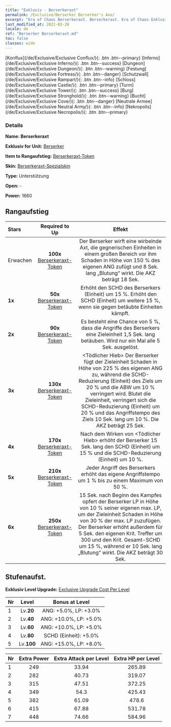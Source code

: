 ```yaml
---
title: "Exklusiv - Berserkeraxt"
permalink: /Exclusive/Berserker Berserker's Axe/
excerpt: "Era of Chaos Berserkeraxt. Berserkeraxt. Era of Chaos Exklusiv Berserkeraxt. Berserker Exklusiv."
last_modified_at: 2021-03-20
locale: de
ref: "Berserker Berserkeraxt.md"
toc: false
classes: wide
---
```

 [Konflux](/de/Exclusive/Exclusive Conflux/){: .btn .btn--primary} [Inferno](/de/Exclusive/Exclusive Inferno/){: .btn .btn--success} [Dungeon](/de/Exclusive/Exclusive Dungeon/){: .btn .btn--warning} [Festung](/de/Exclusive/Exclusive Fortress/){: .btn .btn--danger} [Schutzwall](/de/Exclusive/Exclusive Rampart/){: .btn .btn--info} [Schloss](/de/Exclusive/Exclusive Castle/){: .btn .btn--primary} [Turm](/de/Exclusive/Exclusive Tower/){: .btn .btn--success} [Burg](/de/Exclusive/Exclusive Stronghold/){: .btn .btn--warning} [Bucht](/de/Exclusive/Exclusive Cove/){: .btn .btn--danger} [Neutrale Armee](/de/Exclusive/Exclusive Neutral Army/){: .btn .btn--info} [Nekropolis](/de/Exclusive/Exclusive Necropolis/){: .btn .btn--primary} 

### Details
 **Name: Berserkeraxt** 

 **Exklusiv for Unit:** [Berserker](/de/units/Berserker/) 

 **Item to Rangaufstieg:** [Berserkeraxt-Token](/de/Items/con_983/)

 **Skin:** [Berserkeraxt-Spezialskin](/de/Items/con_651/)

 **Type:** Unterstützung

 **Open:** -

 **Power:** 1660

## Rangaufstieg

  |     Stars    |  Required to Up | Effekt |
  |:-------------|:---------------:|:---------------:|
  |  Erwachen  | **100x** [Berserkeraxt-Token](/de/Items/con_983/) | <Wirbelaxt> Der Berserker wirft eine wirbelnde Axt, die gegnerischen Einheiten in einem großen Bereich vor ihm Schaden in Höhe von 150 % des eigenen ANG zufügt und 8 Sek. lang „Blutung“ wirkt. Die AKZ beträgt 18 Sek. |
  | **1x** <i class="fas fa-star"/> | **50x** [Berserkeraxt-Token](/de/Items/con_983/) | Erhöht den SCHD des Berserkers (Einheit) um 15 %. Erhöht den SCHD (Einheit) um weitere 15 %, wenn sie gegen betäubte Einheiten kämpft. |
  | **2x** <i class="fas fa-star"/> | **90x** [Berserkeraxt-Token](/de/Items/con_983/) | Es besteht eine Chance von 5 %, dass die Angriffe des Berserkers eine Zieleinheit 1,5 Sek. lang betäuben. Wird nur ein Mal alle 5 Sek. ausgelöst. |
  | **3x** <i class="fas fa-star"/> | **130x** [Berserkeraxt-Token](/de/Items/con_983/) | <Tödlicher Hieb> Der Berserker fügt der Zieleinheit Schaden in Höhe von 225 % des eigenen ANG zu, während die SCHD-Reduzierung (Einheit) des Ziels um 20 % und die ABW um 10 % verringert wird. Blutet die Zieleinheit, verringert sich die SCHD-Reduzierung (Einheit) um 20 % und das Angriffstempo des Ziels 10 Sek. lang um 10 %. Die AKZ beträgt 25 Sek. |
  | **4x** <i class="fas fa-star"/> | **170x** [Berserkeraxt-Token](/de/Items/con_983/) | Nach dem Wirken von <Tödlicher Hieb> erhöht der Berserker 15 Sek. lang den SCHD (Einheit) um 15 % und die SCHD-Reduzierung (Einheit) um 10 %. |
  | **5x** <i class="fas fa-star"/> | **210x** [Berserkeraxt-Token](/de/Items/con_983/) | Jeder Angriff des Berserkers erhöht das eigene Angriffstempo um 1 % bis zu einem Maximum von 50 %. |
  | **6x** <i class="fas fa-star"/> | **250x** [Berserkeraxt-Token](/de/Items/con_983/) | <Versengen> 15 Sek. nach Beginn des Kampfes opfert der Berserker LP in Höhe von 10 % seiner eigenen max. LP, um der Zieleinheit Schaden in Höhe von 30 % der max. LP zuzufügen. Der Berserker erhöht außerdem für 5 Sek. den eigenen Krit. Treffer um 300 und den Krit. Gesamt-SCHD um 15 %, während er 10 Sek. lang „Blutung“ wirkt. Die AKZ beträgt 30 Sek. |


## Stufenaufst.
 **Exklusiv Level Upgrade:** [Exclusive Upgrade Cost Per Level](/Exclusive/ExclusiveUpgradeCostPerLevel/)

  |  Nr  |   Level  | Bonus at Level |
  |:-----|:--------:|:--------------:|
  | 1 | Lv.**20** | ANG: +5.0%, LP: +3.0% |
  | 2 | Lv.**40** | ANG: +10.0%, LP: +5.0% |
  | 3 | Lv.**60** | ANG: +10.0%, LP: +5.0% |
  | 4 | Lv.**80** | SCHD (Einheit): +5.0% |
  | 5 | Lv.**100** | ANG: +15.0%, LP: +8.0% |


  |  Nr  |  Extra Power | Extra Attack per Level | Extra HP per Level |
  |:-----|:--------:|:--------:|:--------:|
  | 1 | 249 | 33.94 | 265.89 |
  | 2 | 282 | 40.73 | 319.07 |
  | 3 | 315 | 47.51 | 372.25 |
  | 4 | 349 | 54.3 | 425.43 |
  | 5 | 382 | 61.09 | 478.6 |
  | 6 | 415 | 67.88 | 531.78 |
  | 7 | 448 | 74.66 | 584.96 |


